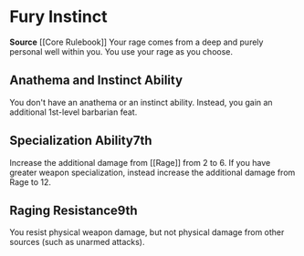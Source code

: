 ﻿---
id: '3'
name: Fury Instinct
rarity: Common
source: '[[DATABASE/source/Core Rulebook|Core Rulebook]]'
trait: null
type: Barbarian Instinct

---
# Fury Instinct

**Source** [[Core Rulebook]] 
Your rage comes from a deep and purely personal well within you. You use your rage as you choose.

## Anathema and Instinct Ability

You don't have an anathema or an instinct ability. Instead, you gain an additional 1st-level barbarian feat.

## Specialization Ability<span class="item-type">7th</span>

Increase the additional damage from [[Rage]] from 2 to 6. If you have greater weapon specialization, instead increase the additional damage from Rage to 12.

## Raging Resistance<span class="item-type">9th</span>

You resist physical weapon damage, but not physical damage from other sources (such as unarmed attacks).